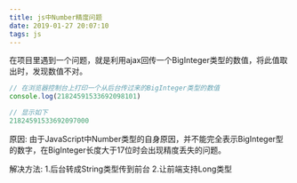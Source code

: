 ```yaml
---
title: js中Number精度问题
date: 2019-01-27 20:07:10
tags: js
---
```

在项目里遇到一个问题，就是利用ajax回传一个BigInteger类型的数值，将此值取出时，发现数值不对。
```js
// 在浏览器控制台上打印一个从后台传过来的BigInteger类型的数值
console.log(21824591533692098101)

// 显示如下
21824591533692097000
```
原因:
	由于JavaScript中Number类型的自身原因，并不能完全表示BigInteger型的数字，在BigInteger长度大于17位时会出现精度丢失的问题。

解决方法:
	1.后台转成String类型传到前台
	2.让前端支持Long类型
